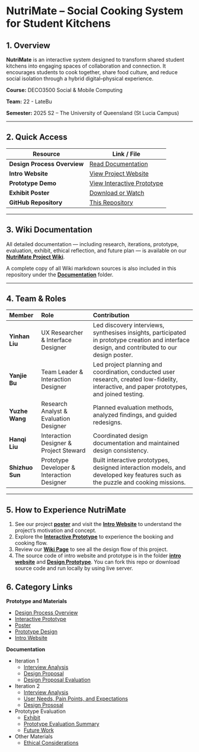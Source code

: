 # NutriMate – Social Cooking System for Student Kitchens

## 1. Overview

**NutriMate** is an interactive system designed to transform shared student kitchens into engaging spaces of collaboration and connection. It encourages students to cook together, share food culture, and reduce social isolation through a hybrid digital–physical experience.

**Course:** DECO3500 Social & Mobile Computing

**Team:** 22 - LateBu

**Semester:** 2025 S2 – The University of Queensland (St Lucia Campus)

---

## 2. Quick Access

| Resource                    | Link / File                                                                        |
| --------------------------- | ---------------------------------------------------------------------------------- |
| **Design Process Overview** | [Read Documentation](Documentation/DesignProcessOverview.md)                    |
| **Intro Website**     | [View Project Website](https://3500introwebsite.netlify.app/)                         |
| **Prototype Demo**    | [View Interactive Prototype](https://3500prototye.netlify.app)                        |
| **Exhibit Poster**    | [Download or Watch](Documentation/prototype_evaluation/Exhibit/3500_poster.svg)       |
| **GitHub Repository** | [This Repository](https://github.com/Richard-WYZ/DECO3500_DesignProject_Team_LateBu) |

---

## 3. Wiki Documentation

All detailed documentation — including research, iterations, prototype, evaluation, exhibit, ethical reflection, and future plan —
is available on our **[NutriMate Project Wiki](https://github.com/Richard-WYZ/DECO3500_DesignProject_Team_LateBu/wiki)**.

A complete copy of all Wiki markdown sources is also included in this repository under the **[Documentation](https://github.com/Richard-WYZ/DECO3500_DesignProject_Team_LateBu/tree/main/Documentation)** folder.

---

## 4. Team & Roles

| Member | Role | Contribution |
|:--|:--|:--|
| **Yinhan Liu** | UX Researcher & Interface Designer | Led discovery interviews, synthesises insights, participated in prototype creation and interface design, and contributed to our design poster.   |
| **Yanjie Bu** | Team Leader & Interaction Designer | Led project planning and coordination, conducted user research, created low-fidelity, interactive, and paper prototypes, and joined testing. |
| **Yuzhe Wang** | Research Analyst & Evaluation Designer | Planned evaluation methods, analyzed findings, and guided redesigns. |
| **Hanqi Liu** | Interaction Designer & Project Steward | Coordinated design documentation and maintained design consistency. |
| **Shizhuo Sun** | Prototype Developer & Interaction Designer | Built interactive prototypes, designed interaction models, and developed key features such as the puzzle and cooking missions. |

---

## 5. How to Experience NutriMate

1. See our project **[poster](Documentation/prototype_evaluation/Exhibit/3500_poster.svg)** and visit the **[Intro Website](https://3500introwebsite.netlify.app/)** to understand the project’s motivation and concept.
2. Explore the **[Interactive Prototype](https://3500prototye.netlify.app)** to experience the booking and cooking flow.
3. Review our **[Wiki Page](https://github.com/Richard-WYZ/DECO3500_DesignProject_Team_LateBu/wiki)** to see all the design flow of this project.
4. The source code of intro website and prototype is in the folder **[intro website](https://github.com/Richard-WYZ/DECO3500_DesignProject_Team_LateBu/tree/main/intro%20website)** and **[Design Prototype](https://github.com/Richard-WYZ/DECO3500_DesignProject_Team_LateBu/tree/main/Design%20Prototype)**. You can fork this repo or download source code and run locally by using live server.

## 6. Category Links

**Prototype and Materials**
- [Design Process Overview](Documentation/DesignProcessOverview.md)
- [Interactive Prototype](https://3500prototye.netlify.app)
- [Poster](Documentation/prototype_evaluation/Exhibit/3500_poster.svg)
- [Prototype Design](Documentation/Iteration2/prototype.md)
- [Intro Website](https://3500introwebsite.netlify.app/)

**Documentation**
- Iteration 1
  - [Interview Analysis](Documentation/Iteration1/Interview_Analysis.md)
  - [Design Proposal](Documentation/Iteration1/Refine_Proposal.md)
  - [Design Proposal Evaluation](Documentation/Iteration1/Design_Proposal_Evaluation.md)
- Iteration 2
  - [Interview Analysis](Documentation/Iteration2/Interview_and_Observation_Findings.md)
  - [User Needs, Pain Points, and Expectations](Documentation/Iteration2/User_Needs_Pain_Point_Expectations.md)
  - [Design Prososal](Documentation/Iteration2/Proposal_V2.md)
- Prototype Evaluation
  - [Exhibit](Documentation/prototype_evaluation/Exhibit.md)
  - [Prototype Evaluation Summary](Documentation/prototype_evaluation/Prototype_Evaluation.md)
  - [Future Work](Documentation/prototype_evaluation/Future_Plan.md)
- Other Materials
  - [Ethical Considerations](/Documentation/DesignProcessOverview.md)
